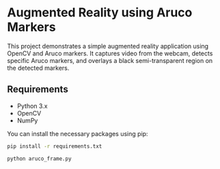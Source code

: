 # Augmented Reality using Aruco Markers

This project demonstrates a simple augmented reality application using OpenCV and Aruco markers. It captures video from the webcam, detects specific Aruco markers, and overlays a black semi-transparent region on the detected markers.

## Requirements

- Python 3.x
- OpenCV
- NumPy

You can install the necessary packages using pip:

```bash
pip install -r requirements.txt

python aruco_frame.py
